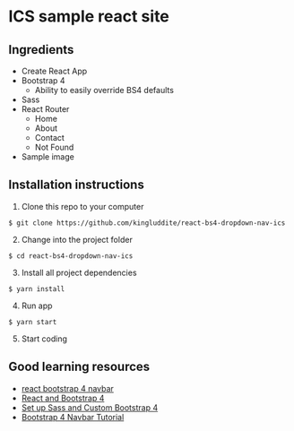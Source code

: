 # ICS sample react site
## Ingredients
* Create React App
* Bootstrap 4
    - Ability to easily override BS4 defaults
* Sass
* React Router
    - Home
    - About
    - Contact
    - Not Found
* Sample image

## Installation instructions
1. Clone this repo to your computer

`$ git clone https://github.com/kingluddite/react-bs4-dropdown-nav-ics`

2. Change into the project folder

`$ cd react-bs4-dropdown-nav-ics`

3. Install all project dependencies

`$ yarn install`

4. Run app

`$ yarn start`

5. Start coding

## Good learning resources
* [react bootstrap 4 navbar](https://www.turtle-techies.com/post/react-navbar-with-bootstrap-4/)
* [React and Bootstrap 4](https://m.pardel.net/react-and-bootstrap-4-part-1-setup-navigation-d4767e2ed9f0)
* [Set up Sass and Custom Bootstrap 4](https://dev.to/sabatesduran/add-custom-bootstrap-4-sass-to-create-react-app)
* [Bootstrap 4 Navbar Tutorial](https://coursetro.com/posts/code/74/Bootstrap-4-Navbar-Navigation-Tutorial)
